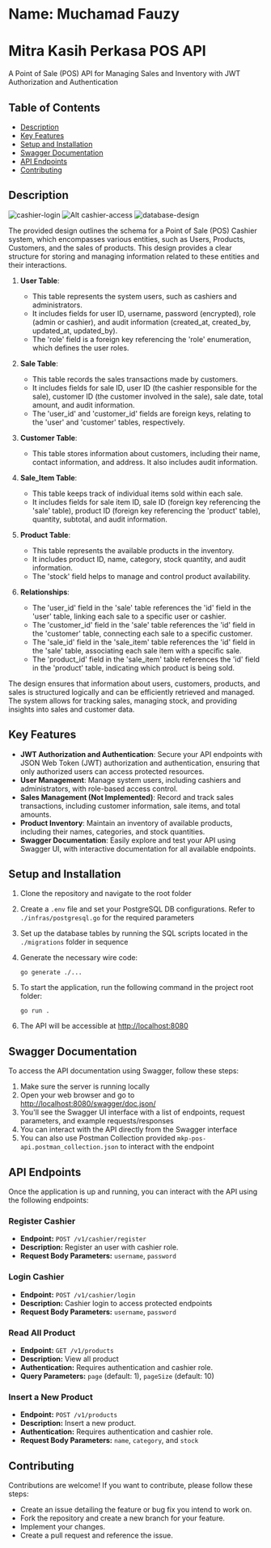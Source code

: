 # Name: Muchamad Fauzy

# Mitra Kasih Perkasa POS API

A Point of Sale (POS) API for Managing Sales and Inventory with JWT Authorization and Authentication

## Table of Contents

- [Description](#description)
- [Key Features](#key-features)
- [Setup and Installation](#setup-and-installation)
- [Swagger Documentation](#swagger-documentation)
- [API Endpoints](#api-endpoints)
- [Contributing](#contributing)

## Description

![cashier-login](mkp-pos-cashier-login.jpg)
![Alt cashier-access](mkp-pos-cashier-access.jpg)
![database-design](mkp-pos-cashier-erd.png)

The provided design outlines the schema for a Point of Sale (POS) Cashier system, which encompasses various entities, such as Users, Products, Customers, and the sales of products. This design provides a clear structure for storing and managing information related to these entities and their interactions.

1. **User Table**:

   - This table represents the system users, such as cashiers and administrators.
   - It includes fields for user ID, username, password (encrypted), role (admin or cashier), and audit information (created_at, created_by, updated_at, updated_by).
   - The 'role' field is a foreign key referencing the 'role' enumeration, which defines the user roles.

2. **Sale Table**:

   - This table records the sales transactions made by customers.
   - It includes fields for sale ID, user ID (the cashier responsible for the sale), customer ID (the customer involved in the sale), sale date, total amount, and audit information.
   - The 'user_id' and 'customer_id' fields are foreign keys, relating to the 'user' and 'customer' tables, respectively.

3. **Customer Table**:

   - This table stores information about customers, including their name, contact information, and address. It also includes audit information.

4. **Sale_Item Table**:

   - This table keeps track of individual items sold within each sale.
   - It includes fields for sale item ID, sale ID (foreign key referencing the 'sale' table), product ID (foreign key referencing the 'product' table), quantity, subtotal, and audit information.

5. **Product Table**:

   - This table represents the available products in the inventory.
   - It includes product ID, name, category, stock quantity, and audit information.
   - The 'stock' field helps to manage and control product availability.

6. **Relationships**:
   - The 'user_id' field in the 'sale' table references the 'id' field in the 'user' table, linking each sale to a specific user or cashier.
   - The 'customer_id' field in the 'sale' table references the 'id' field in the 'customer' table, connecting each sale to a specific customer.
   - The 'sale_id' field in the 'sale_item' table references the 'id' field in the 'sale' table, associating each sale item with a specific sale.
   - The 'product_id' field in the 'sale_item' table references the 'id' field in the 'product' table, indicating which product is being sold.

The design ensures that information about users, customers, products, and sales is structured logically and can be efficiently retrieved and managed. The system allows for tracking sales, managing stock, and providing insights into sales and customer data.

## Key Features

- **JWT Authorization and Authentication**: Secure your API endpoints with JSON Web Token (JWT) authorization and authentication, ensuring that only authorized users can access protected resources.
- **User Management**: Manage system users, including cashiers and administrators, with role-based access control.
- **Sales Management (Not Implemented)**: Record and track sales transactions, including customer information, sale items, and total amounts.
- **Product Inventory**: Maintain an inventory of available products, including their names, categories, and stock quantities.
- **Swagger Documentation**: Easily explore and test your API using Swagger UI, with interactive documentation for all available endpoints.

## Setup and Installation

1. Clone the repository and navigate to the root folder

2. Create a `.env` file and set your PostgreSQL DB configurations. Refer to `./infras/postgresql.go` for the required parameters

3. Set up the database tables by running the SQL scripts located in the `./migrations` folder in sequence

4. Generate the necessary wire code:

   ```
   go generate ./...
   ```

5. To start the application, run the following command in the project root folder:

   ```
   go run .
   ```

6. The API will be accessible at [http://localhost:8080](http://localhost:8080)

## Swagger Documentation

To access the API documentation using Swagger, follow these steps:

1. Make sure the server is running locally
2. Open your web browser and go to [http://localhost:8080/swagger/doc.json/](http://localhost:8080/swagger/doc.json/)
3. You'll see the Swagger UI interface with a list of endpoints, request parameters, and example requests/responses
4. You can interact with the API directly from the Swagger interface
5. You can also use Postman Collection provided `mkp-pos-api.postman_collection.json` to interact with the endpoint

## API Endpoints

Once the application is up and running, you can interact with the API using the following endpoints:

### Register Cashier

- **Endpoint:** `POST /v1/cashier/register`
- **Description:** Register an user with cashier role.
- **Request Body Parameters:** `username`, `password`

### Login Cashier

- **Endpoint:** `POST /v1/cashier/login`
- **Description:** Cashier login to access protected endpoints
- **Request Body Parameters:** `username`, `password`

### Read All Product

- **Endpoint:** `GET /v1/products`
- **Description:** View all product
- **Authentication:** Requires authentication and cashier role.
- **Query Parameters:** `page` (default: 1), `pageSize` (default: 10)

### Insert a New Product

- **Endpoint:** `POST /v1/products`
- **Description:** Insert a new product.
- **Authentication:** Requires authentication and cashier role.
- **Request Body Parameters:** `name`, `category`, and `stock`

## Contributing

Contributions are welcome! If you want to contribute, please follow these steps:

- Create an issue detailing the feature or bug fix you intend to work on.
- Fork the repository and create a new branch for your feature.
- Implement your changes.
- Create a pull request and reference the issue.
